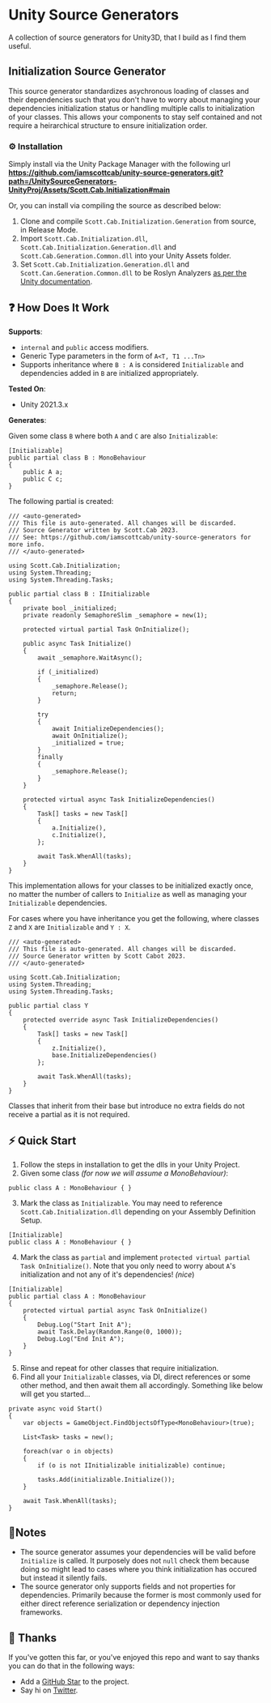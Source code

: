 # Unity Source Generators
A collection of source generators for Unity3D, that I build as I find them useful.

## Initialization Source Generator
This source generator standardizes asychronous loading of classes and their dependencies such that you don't have to worry about managing your dependencies initialization status or handling multiple calls to initialization of your classes. This allows your components to stay self contained and not require a heirarchical structure to ensure initialization order.

### ⚙️ Installation
Simply install via the Unity Package Manager with the following url **https://github.com/iamscottcab/unity-source-generators.git?path=/UnitySourceGenerators-UnityProj/Assets/Scott.Cab.Initialization#main**

Or, you can install via compiling the source as described below:

1. Clone and compile `Scott.Cab.Initialization.Generation` from source, in Release Mode.
2. Import `Scott.Cab.Initialization.dll`, `Scott.Cab.Initialization.Generation.dll` and `Scott.Cab.Generation.Common.dll` into your Unity Assets folder.
3. Set `Scott.Cab.Initialization.Generation.dll` and `Scott.Can.Generation.Common.dll` to be Roslyn Analyzers [as per the Unity documentation](https://docs.unity3d.com/Manual/roslyn-analyzers.html).

## ❓ How Does It Work

**Supports**:
- `internal` and `public` access modifiers.
- Generic Type parameters in the form of `A<T, T1 ...Tn>`
- Supports inheritance where `B : A` is considered `Initializable` and dependencies added in `B` are initialized appropriately.

**Tested On**:
- Unity 2021.3.x

**Generates**:

Given some class `B` where both `A` and `C` are also `Initializable`:
```
[Initializable]
public partial class B : MonoBehaviour
{
    public A a;
    public C c;
}
```
The following partial is created:
```
/// <auto-generated>
/// This file is auto-generated. All changes will be discarded.
/// Source Generator written by Scott.Cab 2023.
/// See: https://github.com/iamscottcab/unity-source-generators for more info.
/// </auto-generated>

using Scott.Cab.Initialization;
using System.Threading;
using System.Threading.Tasks;

public partial class B : IInitializable
{
    private bool _initialized;
    private readonly SemaphoreSlim _semaphore = new(1);

    protected virtual partial Task OnInitialize();

    public async Task Initialize()
    {
        await _semaphore.WaitAsync();

        if (_initialized)
        {
            _semaphore.Release();
            return;
        }

        try
        {
            await InitializeDependencies();
            await OnInitialize();
            _initialized = true;
        }
        finally
        {
            _semaphore.Release();
        }
    }

    protected virtual async Task InitializeDependencies()
    {
        Task[] tasks = new Task[]
        {
            a.Initialize(),
            c.Initialize(),
        };

        await Task.WhenAll(tasks);
    }
}
```

This implementation allows for your classes to be initialized exactly once, no matter the number of callers to `Initialize` as well as managing your `Initializable` dependencies.

For cases where you have inheritance you get the following, where classes `Z` and `X` are `Initializable` and `Y : X`.

```
/// <auto-generated>
/// This file is auto-generated. All changes will be discarded.
/// Source Generator written by Scott Cabot 2023.
/// </auto-generated>

using Scott.Cab.Initialization;
using System.Threading;
using System.Threading.Tasks;

public partial class Y
{
    protected override async Task InitializeDependencies()
    {
        Task[] tasks = new Task[]
        {
            z.Initialize(),
            base.InitializeDependencies()
        };

        await Task.WhenAll(tasks);
    }
}
```
Classes that inherit from their base but introduce no extra fields do not receive a partial as it is not required.

## ⚡️ Quick Start
1. Follow the steps in installation to get the dlls in your Unity Project.
2. Given some class _(for now we will assume a MonoBehaviour)_:
```
public class A : MonoBehaviour { }
```
3. Mark the class as `Initializable`. You may need to reference `Scott.Cab.Initialization.dll` depending on your Assembly Definition Setup.
```
[Initializable]
public class A : MonoBehaviour { }
```
4. Mark the class as `partial` and implement `protected virtual partial Task OnInitialize()`. Note that you only need to worry about `A`'s initialization and not any of it's dependencies! _(nice_)
```
[Initializable]
public partial class A : MonoBehaviour
{
    protected virtual partial async Task OnInitialize()
    {
        Debug.Log("Start Init A");
        await Task.Delay(Random.Range(0, 1000));
        Debug.Log("End Init A");
    }
}
```
5. Rinse and repeat for other classes that require initialization.
6. Find all your `Initializable` classes, via DI, direct references or some other method, and then await them all accordingly. Something like below will get you started...
```
private async void Start()
{
    var objects = GameObject.FindObjectsOfType<MonoBehaviour>(true);

    List<Task> tasks = new();

    foreach(var o in objects)
    {
        if (o is not IInitializable initializable) continue;

        tasks.Add(initializable.Initialize());
    }

    await Task.WhenAll(tasks);
}
```

## 📝Notes
- The source generator assumes your dependencies will be valid before `Initialize` is called. It purposely does not `null` check them because doing so might lead to cases where you think initialization has occured but instead it silently fails.
- The source generator only supports fields and not properties for dependencies. Primarily because the former is most commonly used for either direct reference serialization or dependency injection frameworks.

## 💖 Thanks
If you've gotten this far, or you've enjoyed this repo and want to say thanks you can do that in the following ways:
- Add a [GitHub Star](https://github.com/iamscottcab/unity-source-generators) to the project.
- Say hi on [Twitter](https://twitter.com/iamscottcab).